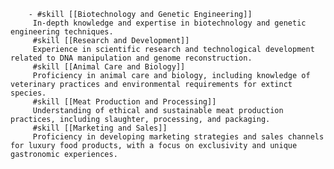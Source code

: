         - #skill [[Biotechnology and Genetic Engineering]]
         In-depth knowledge and expertise in biotechnology and genetic engineering techniques.
         #skill [[Research and Development]]
         Experience in scientific research and technological development related to DNA manipulation and genome reconstruction.
         #skill [[Animal Care and Biology]]
         Proficiency in animal care and biology, including knowledge of veterinary practices and environmental requirements for extinct species.
         #skill [[Meat Production and Processing]]
         Understanding of ethical and sustainable meat production practices, including slaughter, processing, and packaging.
         #skill [[Marketing and Sales]]
         Proficiency in developing marketing strategies and sales channels for luxury food products, with a focus on exclusivity and unique gastronomic experiences.


